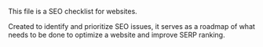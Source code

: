 This file is a SEO checklist for websites.

Created to identify and prioritize SEO issues, it serves as a roadmap of what needs to be done to optimize a website and improve SERP ranking.
